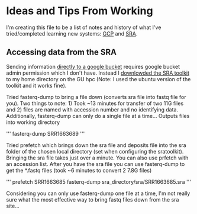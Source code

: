 # Ideas and Tips From Working
I'm creating this file to be a list of notes and history of what I've tried/completed learning new systems: [GCP](https://cloud.google.com/) and [SRA](https://www.ncbi.nlm.nih.gov/sra).

## Accessing data from the SRA
Sending information [directly to a google bucket](https://www.ncbi.nlm.nih.gov/sra/docs/data-delivery/) requires google bucket admin permission which I don't have. Instead I [downlowded the SRA toolkit](https://github.com/ncbi/sra-tools/wiki/02.-Installing-SRA-Toolkit) to my home directory on the GU hpc (Note: I used the ubuntu version of the toolkit and it works fine).

Tried fasterq-dump to bring a file down (converts sra file into fastq file for you). Two things to note: 1) Took ~13 minutes for transfer of two 11G files and 2) files are named with accession number and no identifying data. Additionally, fasterq-dump can only do a single file at a time... Outputs files into working directory

'''
fasterq-dump SRR1663689
'''

Tried prefetch which brings down the sra file and deposits file into the sra folder of the chosen local directory (set when configuring the sratoolkit). Bringing the sra file takes just over a minute. You can also use prfetch with an accession list. After you have the sra file you can use fasterq-dump to get the \*.fastq files (took ~6 minutes to convert 2 7.8G files)

'''
prefetch SRR1663685
fasterq-dump sra_directory/sra/SRR1663685.sra
'''

Considering you can only use fasterq-dump one file at a time, I'm not really sure what the most effective way to bring fastq files down from the sra site...

